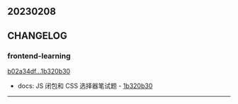 ## 20230208

## CHANGELOG

### frontend-learning

[b02a34df...1b320b30](https://github.com/zhbhun/frontend-learning/compare/b02a34df...1b320b30)

* docs: JS 闭包和 CSS 选择器笔试题 - [1b320b30](https://github.com/zhbhun/frontend-learning/commit/1b320b30aa65c96a3a7a7126a1d49f903632f3ad)

---

